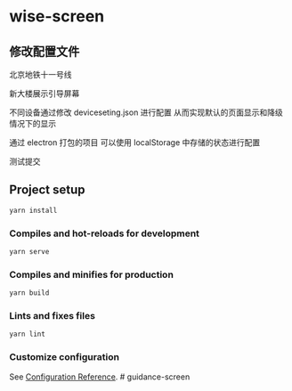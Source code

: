 # wise-screen

## 修改配置文件

北京地铁十一号线

新大楼展示引导屏幕

不同设备通过修改 deviceseting.json 进行配置 从而实现默认的页面显示和降级情况下的显示

通过 electron 打包的项目 可以使用 localStorage 中存储的状态进行配置

测试提交

## Project setup

```bash
yarn install
```

### Compiles and hot-reloads for development

```bash
yarn serve
```

### Compiles and minifies for production

```bash
yarn build
```

### Lints and fixes files

```bash
yarn lint
```

### Customize configuration

See [Configuration Reference](https://cli.vuejs.org/config/).
#   g u i d a n c e - s c r e e n 
 
 